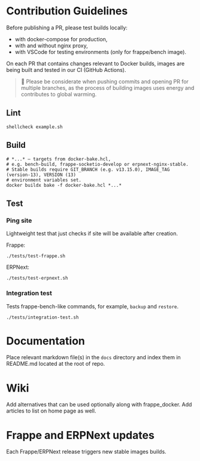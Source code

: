 # Contribution Guidelines

Before publishing a PR, please test builds locally:

- with docker-compose for production,
- with and without nginx proxy,
- with VSCode for testing environments (only for frappe/bench image).

On each PR that contains changes relevant to Docker builds, images are being built and tested in our CI (GitHub Actions).
> :evergreen_tree: Please be considerate when pushing commits and opening PR for multiple branches, as the process of building images uses energy and contributes to global warming.
> 

## Lint

```shell
shellcheck example.sh
```

## Build

```shell
# *...* — targets from docker-bake.hcl,
# e.g. bench-build, frappe-socketio-develop or erpnext-nginx-stable.
# Stable builds require GIT_BRANCH (e.g. v13.15.0), IMAGE_TAG (version-13), VERSION (13)
# environment variables set.
docker buildx bake -f docker-bake.hcl *...*
```

## Test

### Ping site
Lightweight test that just checks if site will be available after creation.

Frappe:
```shell
./tests/test-frappe.sh
```

ERPNext:
```shell
./tests/test-erpnext.sh
```

### Integration test
Tests frappe-bench-like commands, for example, `backup` and `restore`.
```shell
./tests/integration-test.sh
```

# Documentation

Place relevant markdown file(s) in the `docs` directory and index them in README.md located at the root of repo.

# Wiki

Add alternatives that can be used optionally along with frappe_docker. Add articles to list on home page as well.

# Frappe and ERPNext updates

Each Frappe/ERPNext release triggers new stable images builds.
